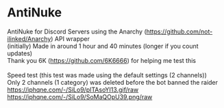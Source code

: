 # AntiNuke
AntiNuke for Discord Servers using the Anarchy (https://github.com/not-ilinked/Anarchy) API wrapper<br>
(initially) Made in around 1 hour and 40 minutes (longer if you count updates)<br>
Thank you 6K (https://github.com/6K6666) for helping me test this<br>
<br>
Speed test (this test was made using the default settings (2 channels))<br>
Only 2 channels (1 category) was deleted before the bot banned the raider<br>
<img>https://iphqne.com/-/SiLo9/pITAsoYI13.gif/raw</img><br>
<img>https://iphqne.com/-/SiLo9/SoMaQOpU39.png/raw</img><br>